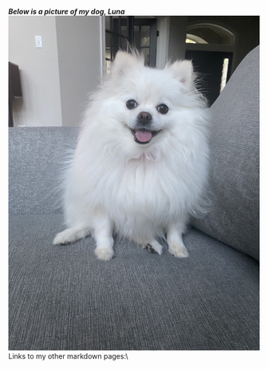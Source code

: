 ***Below is a picture of my dog, Luna***
\
![Dog](thumbnail_Image.jpg)
\
Links to my other markdown pages:\
